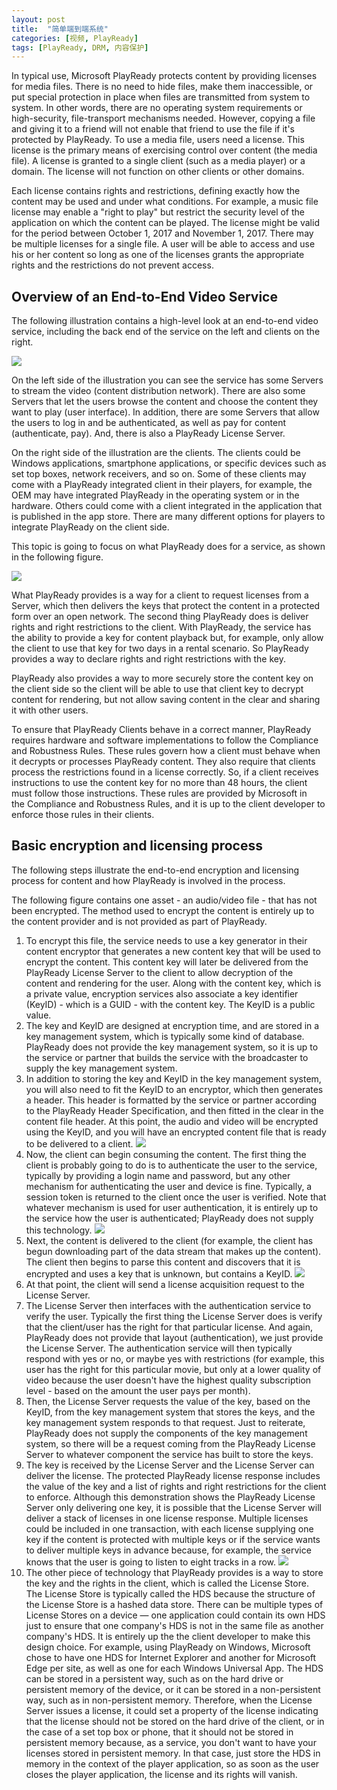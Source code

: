 ```yaml
---
layout: post
title:  "简单端到端系统"
categories: [视频, PlayReady]
tags: [PlayReady, DRM, 内容保护]
---
```


In typical use, Microsoft PlayReady protects content by providing licenses for media files. There is no need to hide files, make them inaccessible, or put special protection in place when files are transmitted from system to system. In other words, there are no operating system requirements or high-security, file-transport mechanisms needed. However, copying a file and giving it to a friend will not enable that friend to use the file if it's protected by PlayReady. To use a media file, users need a license. This license is the primary means of exercising control over content (the media file). A license is granted to a single client (such as a media player) or a domain. The license will not function on other clients or other domains.

Each license contains rights and restrictions, defining exactly how the content may be used and under what conditions. For example, a music file license may enable a "right to play" but restrict the security level of the application on which the content can be played. The license might be valid for the period between October 1, 2017 and November 1, 2017. There may be multiple licenses for a single file. A user will be able to access and use his or her content so long as one of the licenses grants the appropriate rights and the restrictions do not prevent access.

## Overview of an End-to-End Video Service
The following illustration contains a high-level look at an end-to-end video service, including the back end of the service on the left and clients on the right.

![](/assets/posts/pr-e2e/video_service_architecture.png)

On the left side of the illustration you can see the service has some Servers to stream the video (content distribution network). There are also some Servers that let the users browse the content and choose the content they want to play (user interface). In addition, there are some Servers that allow the users to log in and be authenticated, as well as pay for content (authenticate, pay). And, there is also a PlayReady License Server.

On the right side of the illustration are the clients. The clients could be Windows applications, smartphone applications, or specific devices such as set top boxes, network receivers, and so on. Some of these clients may come with a PlayReady integrated client in their players, for example, the OEM may have integrated PlayReady in the operating system or in the hardware. Others could come with a client integrated in the application that is published in the app store. There are many different options for players to integrate PlayReady on the client side.

This topic is going to focus on what PlayReady does for a service, as shown in the following figure.

![](/assets/posts/pr-e2e/playready_services.png)

What PlayReady provides is a way for a client to request licenses from a Server, which then delivers the keys that protect the content in a protected form over an open network. The second thing PlayReady does is deliver rights and right restrictions to the client. With PlayReady, the service has the ability to provide a key for content playback but, for example, only allow the client to use that key for two days in a rental scenario. So PlayReady provides a way to declare rights and right restrictions with the key.

PlayReady also provides a way to more securely store the content key on the client side so the client will be able to use that client key to decrypt content for rendering, but not allow saving content in the clear and sharing it with other users.

To ensure that PlayReady Clients behave in a correct manner, PlayReady requires hardware and software implementations to follow the Compliance and Robustness Rules. These rules govern how a client must behave when it decrypts or processes PlayReady content. They also require that clients process the restrictions found in a license correctly. So, if a client receives instructions to use the content key for no more than 48 hours, the client must follow those instructions. These rules are provided by Microsoft in the Compliance and Robustness Rules, and it is up to the client developer to enforce those rules in their clients.

## Basic encryption and licensing process
The following steps illustrate the end-to-end encryption and licensing process for content and how PlayReady is involved in the process.

The following figure contains one asset - an audio/video file - that has not been encrypted. The method used to encrypt the content is entirely up to the content provider and is not provided as part of PlayReady.

1. To encrypt this file, the service needs to use a key generator in their content encryptor that generates a new content key that will be used to encrypt the content. This content key will later be delivered from the PlayReady License Server to the client to allow decryption of the content and rendering for the user. Along with the content key, which is a private value, encryption services also associate a key identifier (KeyID) - which is a GUID - with the content key. The KeyID is a public value.
2. The key and KeyID are designed at encryption time, and are stored in a key management system, which is typically some kind of database. PlayReady does not provide the key management system, so it is up to the service or partner that builds the service with the broadcaster to supply the key management system.
3. In addition to storing the key and KeyID in the key management system, you will also need to fit the KeyID to an encryptor, which then generates a header. This header is formatted by the service or partner according to the PlayReady Header Specification, and then fitted in the clear in the content file header.
At this point, the audio and video will be encrypted using the KeyID, and you will have an encrypted content file that is ready to be delivered to a client.
![](/assets/posts/pr-e2e/authenticating_the_user.png)
4. Now, the client can begin consuming the content. The first thing the client is probably going to do is to authenticate the user to the service, typically by providing a login name and password, but any other mechanism for authenticating the user and device is fine. Typically, a session token is returned to the client once the user is verified. Note that whatever mechanism is used for user authentication, it is entirely up to the service how the user is authenticated; PlayReady does not supply this technology.
![](/assets/posts/pr-e2e/content_delivery.png)
5. Next, the content is delivered to the client (for example, the client has begun downloading part of the data stream that makes up the content). The client then begins to parse this content and discovers that it is encrypted and uses a key that is unknown, but contains a KeyID.
![](/assets/posts/pr-e2e/license_acquisition.png)
6. At that point, the client will send a license acquisition request to the License Server.
7. The License Server then interfaces with the authentication service to verify the user. Typically the first thing the License Server does is verify that the client/user has the right for that particular license. And again, PlayReady does not provide that layout (authentication), we just provide the License Server. The authentication service will then typically respond with yes or no, or maybe yes with restrictions (for example, this user has the right for this particular movie, but only at a lower quality of video because the user doesn't have the highest quality subscription level - based on the amount the user pays per month).
8. Then, the License Server requests the value of the key, based on the KeyID, from the key management system that stores the keys, and the key management system responds to that request. Just to reiterate, PlayReady does not supply the components of the key management system, so there will be a request coming from the PlayReady License Server to whatever component the service has built to store the keys.
9.  The key is received by the License Server and the License Server can deliver the license. The protected PlayReady license response includes the value of the key and a list of rights and right restrictions for the client to enforce.
Although this demonstration shows the PlayReady License Server only delivering one key, it is possible that the License Server will deliver a stack of licenses in one license response. Multiple licenses could be included in one transaction, with each license supplying one key if the content is protected with multiple keys or if the service wants to deliver multiple keys in advance because, for example, the service knows that the user is going to listen to eight tracks in a row.
![](/asset/../assets/pr-e2e/license_store.png)
10. The other piece of technology that PlayReady provides is a way to store the key and the rights in the client, which is called the License Store.
The License Store is typically called the HDS because the structure of the License Store is a hashed data store. There can be multiple types of License Stores on a device — one application could contain its own HDS just to ensure that one company's HDS is not in the same file as another company's HDS. It is entirely up the the client developer to make this design choice. For example, using PlayReady on Windows, Microsoft chose to have one HDS for Internet Explorer and another for Microsoft Edge per site, as well as one for each Windows Universal App.
The HDS can be stored in a persistent way, such as on the hard drive or persistent memory of the device, or it can be stored in a non-persistent way, such as in non-persistent memory. Therefore, when the License Server issues a license, it could set a property of the license indicating that the license should not be stored on the hard drive of the client, or in the case of a set top box or phone, that it should not be stored in persistent memory because, as a service, you don't want to have your licenses stored in persistent memory. In that case, just store the HDS in memory in the context of the player application, so as soon as the user closes the player application, the license and its rights will vanish.
